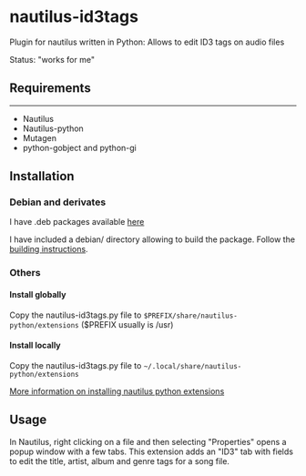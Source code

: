 # nautilus-id3tags

Plugin for nautilus written in Python: Allows to edit ID3 tags on audio files

Status: "works for me"

## Requirements
------------

 * Nautilus
 * Nautilus-python
 * Mutagen
 * python-gobject and python-gi 

## Installation

### Debian and derivates

I have .deb packages available [here](http://jpleau.ca/packages/nautilus-id3tags)

I have included a debian/ directory allowing to build the package. Follow the [building instructions](https://www.debian.org/doc/manuals/maint-guide/build.en.html).

### Others

#### Install globally

Copy the nautilus-id3tags.py file to `$PREFIX/share/nautilus-python/extensions` ($PREFIX usually is /usr)

#### Install locally

Copy the nautilus-id3tags.py file to `~/.local/share/nautilus-python/extensions`

[More information on installing nautilus python extensions](https://projects-old.gnome.org/nautilus-python/documentation/html/nautilus-python-overview.html)

## Usage

In Nautilus, right clicking on a file and then selecting "Properties" opens a popup window with a few tabs. This extension adds an "ID3" tab with fields to edit the title, artist, album and genre tags for a song file.

